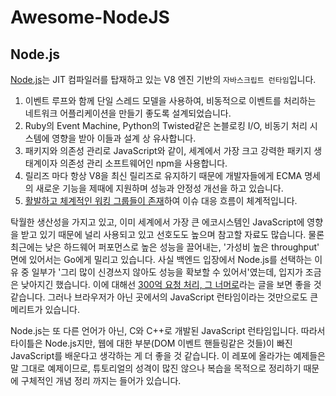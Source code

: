 # Awesome-NodeJS

## Node.js
[Node.js](https://nodejs.org/ko/)는 JIT 컴파일러를 탑재하고 있는 V8 엔진 기반의 `자바스크립트 런타임`입니다.

1. 이벤트 루프와 함께 단일 스레드 모델을 사용하여, 비동적으로 이벤트를 처리하는 네트워크 어플리케이션을 만들기 좋도록 설계되었습니다.
2. Ruby의 Event Machine, Python의 Twisted같은 논블로킹 I/O, 비동기 처리 시스템에 영향을 받아 이들과 설계 상 유사합니다.
3. 패키지와 의존성 관리로 JavaScript와 같이, 세계에서 가장 크고 강력한 패키지 생태계이자 의존성 관리 소프트웨어인 npm을 사용합니다.
4. 릴리즈 마다 항상 V8을 최신 릴리즈로 유지하기 때문에 개발자들에게 ECMA 명세의 새로운 기능을 제때에 지원하며 성능과 안정성 개선을 하고 있습니다.
5. [활발하고 체계적인 워킹 그룹들이 존재](https://nodejs.org/ko/about/working-groups/)하여 이슈 대응 흐름이 체계적입니다.

탁월한 생산성을 가지고 있고, 이미 세계에서 가장 큰 에코시스템인 JavaScript에 영향을 받고 있기 때문에 널리 사용되고 있고 선호도도 높으며 참고할 자료도 많습니다. 물론 최근에는 낮은 하드웨어 퍼포먼스로 높은 성능을 끌어내는, '가성비 높은 throughput' 면에 있어서는 Go에게 밀리고 있습니다. 사실 백엔드 입장에서 Node.js를 선택하는 이유 중 일부가 '그리 많이 신경쓰지 않아도 성능을 확보할 수 있어서'였는데, 입지가 조금은 낮아지긴 했습니다. 이에 대해선 [300억 요청 처리, 그 너머로](https://www.haruair.com/blog/4108)라는 글을 보면 좋을 것 같습니다. 그러나 브라우저가 아닌 곳에서의 JavaScript 런타임이라는 것만으로도 큰 메리트가 있습니다.

Node.js는 또 다른 언어가 아닌, C와 C++로 개발된 JavaScript 런타임입니다. 따라서 타이틀은 Node.js지만, 웹에 대한 부분(DOM 이벤트 핸들링같은 것들)이 빠진 JavaScript를 배운다고 생각하는 게 더 좋을 것 같습니다. 이 레포에 올라가는 예제들은 말 그대로 예제이므로, 튜토리얼의 성격이 많진 않으나 복습을 목적으로 정리하기 때문에 구체적인 개념 정리 까지는 들어가 있습니다.
